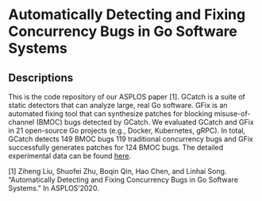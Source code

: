 # Automatically Detecting and Fixing Concurrency Bugs in Go Software Systems

## Descriptions

This is the code repository of our ASPLOS paper [1]. GCatch is a suite of static detectors that can analyze large, real Go software. GFix is an automated fixing tool that can synthesize patches for blocking misuse-of-channel (BMOC) bugs detected by GCatch. We evaluated GCatch and GFix in 21 open-source Go projects (e.g., Docker, Kubernetes, gRPC). In total, GCatch detects 149 BMOC bugs 119 traditional concurrency bugs and GFix successfully generates patches for 124 BMOC bugs. The detailed experimental data can be found [here](https://docs.google.com/spreadsheets/d/1mDxB6IRxrTodF9CrmpUu72E6673y5s9BkjKuTjtx1qc/edit#gid=1005528908). 


[1] Ziheng Liu, Shuofei Zhu, Boqin Qin, Hao Chen, and Linhai Song. “Automatically Detecting and Fixing Concurrency Bugs in Go Software Systems.” In ASPLOS’2020. 

